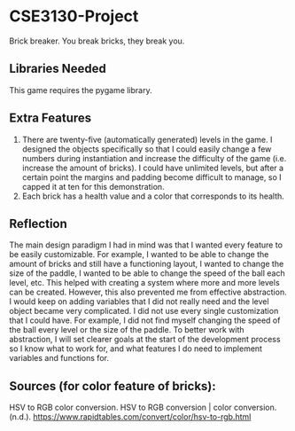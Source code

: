 # CSE3130-Project

Brick breaker. You break bricks, they break you.

## Libraries Needed
This game requires the pygame library.

## Extra Features
1. There are twenty-five (automatically generated) levels in the game. I designed the objects specifically so that I could easily change a few numbers during instantiation and increase the difficulty of the game (i.e. increase the amount of bricks). I could have unlimited levels, but after a certain point the margins and padding become difficult to manage, so I capped it at ten for this demonstration.
2. Each brick has a health value and a color that corresponds to its health.

## Reflection 
The main design paradigm I had in mind was that I wanted every feature to be easily customizable. For example, I wanted to be able to change the amount of bricks and still have a functioning layout, I wanted to change the size of the paddle, I wanted to be able to change the speed of the ball each level, etc. This helped with creating a system where more and more levels can be created. However, this also prevented me from effective abstraction. I would keep on adding variables that I did not really need and the level object became very complicated. I did not use every single customization that I could have. For example, I did not find myself changing the speed of the ball every level or the size of the paddle. To better work with abstraction, I will set clearer goals at the start of the development process so I know what to work for, and what features I do need to implement variables and functions for.

## Sources (for color feature of bricks):
HSV to RGB color conversion. HSV to RGB conversion | color conversion. (n.d.). 
    https://www.rapidtables.com/convert/color/hsv-to-rgb.html 